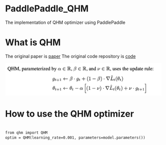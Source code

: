 # PaddlePaddle_QHM
The implementation of QHM optimizer using PaddlePaddle

# What is QHM

The original paper is [paper](https://arxiv.org/pdf/1810.06801)
The original code repository is [code](https://github.com/facebookresearch/qhoptim/)

![QHM rule](qhm.png)

# How to use the QHM optimizer

<pre>
<code>
from qhm import QHM
optim = QHM(learning_rate=0.001, parameters=model.parameters())
</code>
</pre>
